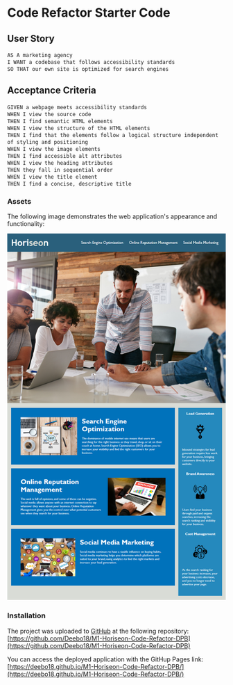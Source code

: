 # Code Refactor Starter Code
## User Story

```
AS A marketing agency
I WANT a codebase that follows accessibility standards
SO THAT our own site is optimized for search engines
```

## Acceptance Criteria

```
GIVEN a webpage meets accessibility standards
WHEN I view the source code
THEN I find semantic HTML elements
WHEN I view the structure of the HTML elements
THEN I find that the elements follow a logical structure independent of styling and positioning
WHEN I view the image elements
THEN I find accessible alt attributes
WHEN I view the heading attributes
THEN they fall in sequential order
WHEN I view the title element
THEN I find a concise, descriptive title
```

### Assets

The following image demonstrates the web application's appearance and functionality:

![The Horiseon webpage includes a navigation bar, a header image, and cards with text and images at the bottom of the page.](./assets/images/01-html-css-git-horiseon-demo.png)

### Installation
The project was uploaded to [GitHub](https://github.com/) at the following repository:
[https://github.com/Deebo18/M1-Horiseon-Code-Refactor-DPB](https://github.com/Deebo18/M1-Horiseon-Code-Refactor-DPB)

You can access the deployed application with the GitHup Pages link:
[https://deebo18.github.io/M1-Horiseon-Code-Refactor-DPB/](https://deebo18.github.io/M1-Horiseon-Code-Refactor-DPB/)